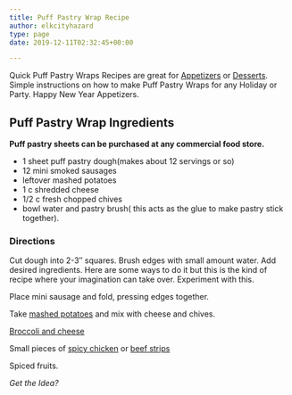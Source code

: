 ```yaml
---
title: Puff Pastry Wrap Recipe
author: elkcityhazard
type: page
date: 2019-12-11T02:32:45+00:00

---
```

Quick Puff Pastry Wraps Recipes are great for [Appetizers][1] or [Desserts][2]. Simple instructions on how to make Puff Pastry Wraps for any Holiday or Party. Happy New Year Appetizers.

## Puff Pastry Wrap Ingredients

**Puff pastry sheets can be purchased at any commercial food store.**

  * 1 sheet puff pastry dough(makes about 12 servings or so)
  * 12 mini smoked sausages
  * leftover mashed potatoes
  * 1 c shredded cheese
  * 1/2 c fresh chopped chives
  * bowl water and pastry brush( this acts as the glue to make pastry stick together).

### Directions

Cut dough into 2-3&#8243; squares. Brush edges with small amount water. Add desired ingredients. Here are some ways to do it but this is the kind of recipe where your imagination can take over. Experiment with this.

Place mini sausage and fold, pressing edges together.

Take [mashed potatoes][3] and mix with cheese and chives.

<a href="/wordpress/recipes-for-special-occasions-and-events/cheese-broccoli-recipe/" rel="noopener noreferrer" target="_blank">Broccoli and cheese</a>

Small pieces of <a href="/wordpress/quick-and-easy-chicken-recipes/" rel="noopener noreferrer" target="_blank">spicy chicken</a> or <a href="/wordpress/beef-dishes/" rel="noopener noreferrer" target="_blank">beef strips</a>

Spiced fruits.

_Get the Idea?_

 [1]: /wordpress/appetizers/
 [2]: /wordpress/dessert-recipes/
 [3]: /wordpress/recipes-for-special-occasions-and-events/homemade-mashed-potatoes-recipe/